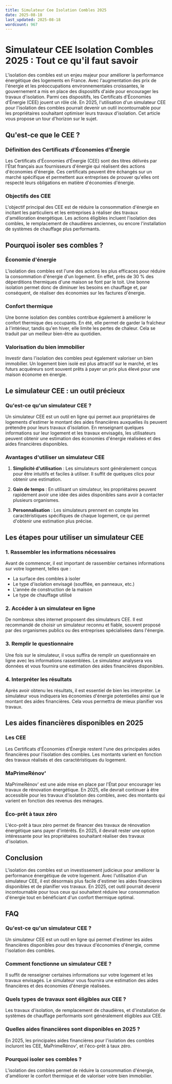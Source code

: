```yaml
---
title: Simulateur Cee Isolation Combles 2025
date: 2025-08-18
last_updated: 2025-08-18
wordcount: 967
---
```


# Simulateur CEE Isolation Combles 2025 : Tout ce qu'il faut savoir

L'isolation des combles est un enjeu majeur pour améliorer la performance énergétique des logements en France. Avec l'augmentation des prix de l'énergie et les préoccupations environnementales croissantes, le gouvernement a mis en place des dispositifs d'aide pour encourager les travaux d'isolation. Parmi ces dispositifs, les Certificats d'Économies d'Énergie (CEE) jouent un rôle clé. En 2025, l'utilisation d'un simulateur CEE pour l'isolation des combles pourrait devenir un outil incontournable pour les propriétaires souhaitant optimiser leurs travaux d'isolation. Cet article vous propose un tour d'horizon sur le sujet.

## Qu'est-ce que le CEE ?

### Définition des Certificats d'Économies d'Énergie

Les Certificats d'Économies d'Énergie (CEE) sont des titres délivrés par l'État français aux fournisseurs d'énergie qui réalisent des actions d'économies d'énergie. Ces certificats peuvent être échangés sur un marché spécifique et permettent aux entreprises de prouver qu'elles ont respecté leurs obligations en matière d'économies d'énergie.

### Objectifs des CEE

L'objectif principal des CEE est de réduire la consommation d'énergie en incitant les particuliers et les entreprises à réaliser des travaux d'amélioration énergétique. Les actions éligibles incluent l'isolation des combles, le remplacement de chaudières anciennes, ou encore l'installation de systèmes de chauffage plus performants.

## Pourquoi isoler ses combles ?

### Économie d'énergie

L'isolation des combles est l'une des actions les plus efficaces pour réduire la consommation d'énergie d'un logement. En effet, près de 30 % des déperditions thermiques d'une maison se font par le toit. Une bonne isolation permet donc de diminuer les besoins en chauffage et, par conséquent, de réaliser des économies sur les factures d'énergie.

### Confort thermique

Une bonne isolation des combles contribue également à améliorer le confort thermique des occupants. En été, elle permet de garder la fraîcheur à l'intérieur, tandis qu'en hiver, elle limite les pertes de chaleur. Cela se traduit par un meilleur bien-être au quotidien.

### Valorisation du bien immobilier

Investir dans l'isolation des combles peut également valoriser un bien immobilier. Un logement bien isolé est plus attractif sur le marché, et les futurs acquéreurs sont souvent prêts à payer un prix plus élevé pour une maison économe en énergie.

## Le simulateur CEE : un outil précieux

### Qu'est-ce qu'un simulateur CEE ?

Un simulateur CEE est un outil en ligne qui permet aux propriétaires de logements d'estimer le montant des aides financières auxquelles ils peuvent prétendre pour leurs travaux d'isolation. En renseignant quelques informations sur leur logement et les travaux envisagés, les utilisateurs peuvent obtenir une estimation des économies d'énergie réalisées et des aides financières disponibles.

### Avantages d'utiliser un simulateur CEE

1. **Simplicité d'utilisation** : Les simulateurs sont généralement conçus pour être intuitifs et faciles à utiliser. Il suffit de quelques clics pour obtenir une estimation.
   
2. **Gain de temps** : En utilisant un simulateur, les propriétaires peuvent rapidement avoir une idée des aides disponibles sans avoir à contacter plusieurs organismes.

3. **Personnalisation** : Les simulateurs prennent en compte les caractéristiques spécifiques de chaque logement, ce qui permet d'obtenir une estimation plus précise.

## Les étapes pour utiliser un simulateur CEE

### 1. Rassembler les informations nécessaires

Avant de commencer, il est important de rassembler certaines informations sur votre logement, telles que :

- La surface des combles à isoler
- Le type d'isolation envisagé (soufflée, en panneaux, etc.)
- L'année de construction de la maison
- Le type de chauffage utilisé

### 2. Accéder à un simulateur en ligne

De nombreux sites internet proposent des simulateurs CEE. Il est recommandé de choisir un simulateur reconnu et fiable, souvent proposé par des organismes publics ou des entreprises spécialisées dans l'énergie.

### 3. Remplir le questionnaire

Une fois sur le simulateur, il vous suffira de remplir un questionnaire en ligne avec les informations rassemblées. Le simulateur analysera vos données et vous fournira une estimation des aides financières disponibles.

### 4. Interpréter les résultats

Après avoir obtenu les résultats, il est essentiel de bien les interpréter. Le simulateur vous indiquera les économies d'énergie potentielles ainsi que le montant des aides financières. Cela vous permettra de mieux planifier vos travaux.

## Les aides financières disponibles en 2025

### Les CEE

Les Certificats d'Économies d'Énergie restent l'une des principales aides financières pour l'isolation des combles. Les montants varient en fonction des travaux réalisés et des caractéristiques du logement.

### MaPrimeRénov'

MaPrimeRénov' est une aide mise en place par l'État pour encourager les travaux de rénovation énergétique. En 2025, elle devrait continuer à être accessible pour les travaux d'isolation des combles, avec des montants qui varient en fonction des revenus des ménages.

### Éco-prêt à taux zéro

L'éco-prêt à taux zéro permet de financer des travaux de rénovation énergétique sans payer d'intérêts. En 2025, il devrait rester une option intéressante pour les propriétaires souhaitant réaliser des travaux d'isolation.

## Conclusion

L'isolation des combles est un investissement judicieux pour améliorer la performance énergétique de votre logement. Avec l'utilisation d'un simulateur CEE, il est désormais plus facile d'estimer les aides financières disponibles et de planifier vos travaux. En 2025, cet outil pourrait devenir incontournable pour tous ceux qui souhaitent réduire leur consommation d'énergie tout en bénéficiant d'un confort thermique optimal.

## FAQ

### Qu'est-ce qu'un simulateur CEE ?

Un simulateur CEE est un outil en ligne qui permet d'estimer les aides financières disponibles pour des travaux d'économies d'énergie, comme l'isolation des combles.

### Comment fonctionne un simulateur CEE ?

Il suffit de renseigner certaines informations sur votre logement et les travaux envisagés. Le simulateur vous fournira une estimation des aides financières et des économies d'énergie réalisées.

### Quels types de travaux sont éligibles aux CEE ?

Les travaux d'isolation, de remplacement de chaudières, et d'installation de systèmes de chauffage performants sont généralement éligibles aux CEE.

### Quelles aides financières sont disponibles en 2025 ?

En 2025, les principales aides financières pour l'isolation des combles incluront les CEE, MaPrimeRénov', et l'éco-prêt à taux zéro.

### Pourquoi isoler ses combles ?

L'isolation des combles permet de réduire la consommation d'énergie, d'améliorer le confort thermique et de valoriser votre bien immobilier.